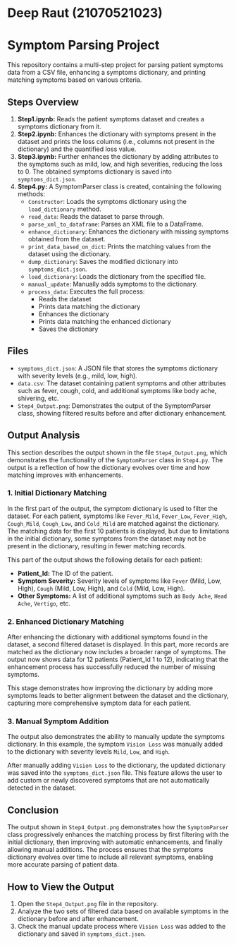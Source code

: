 <h1>Deep Raut (21070521023)</h1>

   <h1>Symptom Parsing Project</h1>
    <p>This repository contains a multi-step project for parsing patient symptoms data from a CSV file, enhancing a symptoms dictionary, and printing matching symptoms based on various criteria.</p>

   <h2>Steps Overview</h2>
    <ol>
        <li>
            <strong>Step1.ipynb:</strong> Reads the patient symptoms dataset and creates a symptoms dictionary from it.
        </li>
        <li>
            <strong>Step2.ipynb:</strong> Enhances the dictionary with symptoms present in the dataset and prints the loss columns (i.e., columns not present in the dictionary) and the quantified loss value.
        </li>
        <li>
            <strong>Step3.ipynb:</strong> Further enhances the dictionary by adding attributes to the symptoms such as mild, low, and high severities, reducing the loss to 0. The obtained symptoms dictionary is saved into <code>symptoms_dict.json</code>.
        </li>
        <li>
            <strong>Step4.py:</strong> A SymptomParser class is created, containing the following methods:
            <ul>
                <li><code>Constructor</code>: Loads the symptoms dictionary using the <code>load_dictionary</code> method.</li>
                <li><code>read_data</code>: Reads the dataset to parse through.</li>
                <li><code>parse_xml_to_dataframe</code>: Parses an XML file to a DataFrame.</li>
                <li><code>enhance_dictionary</code>: Enhances the dictionary with missing symptoms obtained from the dataset.</li>
                <li><code>print_data_based_on_dict</code>: Prints the matching values from the dataset using the dictionary.</li>
                <li><code>dump_dictionary</code>: Saves the modified dictionary into <code>symptoms_dict.json</code>.</li>
                <li><code>load_dictionary</code>: Loads the dictionary from the specified file.</li>
                <li><code>manual_update</code>: Manually adds symptoms to the dictionary.</li>
                <li><code>process_data</code>: Executes the full process:
                    <ul>
                        <li>Reads the dataset</li>
                        <li>Prints data matching the dictionary</li>
                        <li>Enhances the dictionary</li>
                        <li>Prints data matching the enhanced dictionary</li>
                        <li>Saves the dictionary</li>
                    </ul>
                </li>
            </ul>
        </li>
    </ol>

   <h2>Files</h2>
    <ul>
        <li><code>symptoms_dict.json</code>: A JSON file that stores the symptoms dictionary with severity levels (e.g., mild, low, high).</li>
        <li><code>data.csv</code>: The dataset containing patient symptoms and other attributes such as fever, cough, cold, and additional symptoms like body ache, shivering, etc.</li>
        <li><code>Step4_Output.png</code>: Demonstrates the output of the SymptomParser class, showing filtered results before and after dictionary enhancement.</li>
    </ul>

   <h2>Output Analysis</h2>
    <p>This section describes the output shown in the file <code>Step4_Output.png</code>, which demonstrates the functionality of the <code>SymptomParser</code> class in <code>Step4.py</code>. The output is a reflection of how the dictionary evolves over time and how matching improves with enhancements.</p>

   <h3>1. Initial Dictionary Matching</h3>
    <p>In the first part of the output, the symptom dictionary is used to filter the dataset. For each patient, symptoms like <code>Fever_Mild</code>, <code>Fever_Low</code>, <code>Fever_High</code>, <code>Cough_Mild</code>, <code>Cough_Low</code>, and <code>Cold_Mild</code> are matched against the dictionary. The matching data for the first 10 patients is displayed, but due to limitations in the initial dictionary, some symptoms from the dataset may not be present in the dictionary, resulting in fewer matching records.</p>
    <p>This part of the output shows the following details for each patient:</p>
    <ul>
        <li><strong>Patient_Id:</strong> The ID of the patient.</li>
        <li><strong>Symptom Severity:</strong> Severity levels of symptoms like <code>Fever</code> (Mild, Low, High), <code>Cough</code> (Mild, Low, High), and <code>Cold</code> (Mild, Low, High).</li>
        <li><strong>Other Symptoms:</strong> A list of additional symptoms such as <code>Body Ache</code>, <code>Head Ache</code>, <code>Vertigo</code>, etc.</li>
    </ul>

   <h3>2. Enhanced Dictionary Matching</h3>
    <p>After enhancing the dictionary with additional symptoms found in the dataset, a second filtered dataset is displayed. In this part, more records are matched as the dictionary now includes a broader range of symptoms. The output now shows data for 12 patients (Patient_Id 1 to 12), indicating that the enhancement process has successfully reduced the number of missing symptoms.</p>
    <p>This stage demonstrates how improving the dictionary by adding more symptoms leads to better alignment between the dataset and the dictionary, capturing more comprehensive symptom data for each patient.</p>

   <h3>3. Manual Symptom Addition</h3>
    <p>The output also demonstrates the ability to manually update the symptoms dictionary. In this example, the symptom <code>Vision Loss</code> was manually added to the dictionary with severity levels <code>Mild</code>, <code>Low</code>, and <code>High</code>.</p>
    <p>After manually adding <code>Vision Loss</code> to the dictionary, the updated dictionary was saved into the <code>symptoms_dict.json</code> file. This feature allows the user to add custom or newly discovered symptoms that are not automatically detected in the dataset.</p>

   <h2>Conclusion</h2>
    <p>The output shown in <code>Step4_Output.png</code> demonstrates how the <code>SymptomParser</code> class progressively enhances the matching process by first filtering with the initial dictionary, then improving with automatic enhancements, and finally allowing manual additions. The process ensures that the symptoms dictionary evolves over time to include all relevant symptoms, enabling more accurate parsing of patient data.</p>

   <h2>How to View the Output</h2>
    <ol>
        <li>Open the <code>Step4_Output.png</code> file in the repository.</li>
        <li>Analyze the two sets of filtered data based on available symptoms in the dictionary before and after enhancement.</li>
        <li>Check the manual update process where <code>Vision Loss</code> was added to the dictionary and saved in <code>symptoms_dict.json</code>.</li>
    </ol>

</body>
</html>
